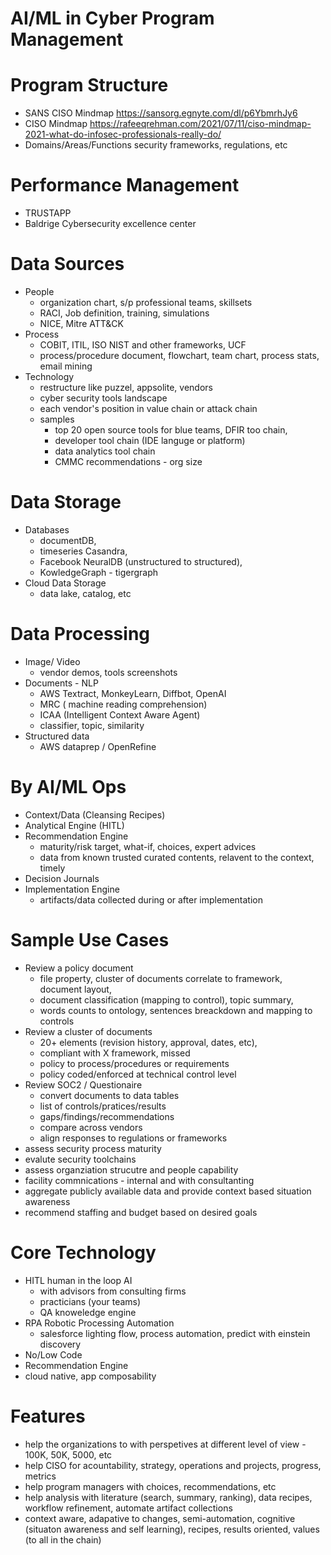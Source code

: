 # AI/ML in Cyber Program Management

 
# Program Structure

  - SANS CISO Mindmap https://sansorg.egnyte.com/dl/p6YbmrhJy6 
  - CISO Mindmap https://rafeeqrehman.com/2021/07/11/ciso-mindmap-2021-what-do-infosec-professionals-really-do/
   - Domains/Areas/Functions security frameworks, regulations, etc

# Performance Management 
  - TRUSTAPP
  - Baldrige Cybersecurity excellence center

# Data Sources
  - People 
    - organization chart, s/p professional teams, skillsets
    - RACI, Job definition, training, simulations
    - NICE, Mitre ATT&CK
  - Process 
    - COBIT, ITIL, ISO NIST and other frameworks, UCF
    - process/procedure document, flowchart, team chart, process stats, email mining
  - Technology 
     - restructure like puzzel, appsolite, vendors
     - cyber security tools landscape
     - each vendor's position in value chain or attack chain
     - samples
       -  top 20 open source tools for blue teams, DFIR too chain,
       -  developer tool chain (IDE languge or platform) 
       -  data analytics tool chain
       -  CMMC recommendations - org size

# Data Storage
  - Databases 
    - documentDB, 
    - timeseries Casandra, 
    - Facebook NeuralDB (unstructured to structured),
    - KowledgeGraph - tigergraph
  - Cloud Data Storage 
    - data lake, catalog, etc

# Data Processing 
  - Image/ Video 
    - vendor demos, tools screenshots
  - Documents - NLP 
    - AWS Textract, MonkeyLearn, Diffbot, OpenAI
    - MRC ( machine reading comprehension) 
    - ICAA (Intelligent Context Aware Agent)
    - classifier, topic, similarity 
  - Structured data 
    - AWS dataprep / OpenRefine 

# By AI/ML Ops
  - Context/Data (Cleansing Recipes)
  - Analytical Engine (HITL)
  - Recommendation Engine 
    - maturity/risk target, what-if, choices, expert advices
    - data from known trusted curated contents, relavent to the context, timely
  - Decision Journals
  - Implementation Engine 
    - artifacts/data collected during or after implementation 

# Sample Use Cases
  - Review a policy document 
    - file property, cluster of documents correlate to framework, document layout, 
    - document classification (mapping to control), topic summary,    
    - words counts to ontology,  sentences breackdown and mapping to controls
  - Review a cluster of documents 
    - 20+ elements (revision history, approval, dates, etc), 
    - compliant with X framework, missed    
    - policy to process/procedures or requirements
    - policy coded/enforced at technical control level
  - Review SOC2 / Questionaire 
    - convert documents to data tables
    - list of controls/pratices/results
    - gaps/findings/recommendations
    - compare across vendors 
    - align responses to regulations or frameworks
  - assess security process maturity
  - evalute security toolchains 
  - assess organziation strucutre and people capability
  - facility commnications - internal and with consultanting
  - aggregate publicly available data and provide context based situation awareness
  - recommend staffing and budget based on desired goals
  

# Core Technology 
  - HITL human in the loop AI
    - with advisors from consulting firms
    - practicians (your teams)
    - QA knoweledge engine
  - RPA Robotic Processing Automation
     -  salesforce lighting flow, process automation, predict with einstein discovery
  - No/Low Code
  - Recommendation Engine 
  - cloud native, app composability

# Features 
  - help the organizations to with perspetives at different level of view - 100K, 50K, 5000, etc
  - help CISO for acountability, strategy, operations and projects, progress, metrics
  - help program managers with choices, recommendations, etc
  - help analysis with literature (search, summary, ranking), data recipes, workflow refinement, automate artifact collections
  - context aware, adapative to changes, semi-automation, cognitive (situaton awareness and self learning), recipes, results oriented, values (to all in the chain) 
